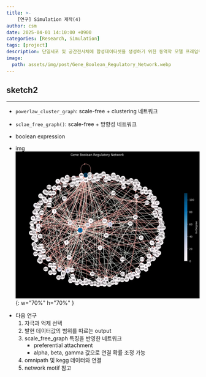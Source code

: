 ```yaml
---
title: >-
    [연구] Simulation 제작(4)
author: csm
date: 2025-04-01 14:10:00 +0900
categories: [Research, Simulation]
tags: [project]
description: 단일세포 및 공간전사체에 합성데이터셋을 생성하기 위한 동역학 모델 프레임워크
image:
  path: assets/img/post/Gene_Boolean_Regulatory_Network.webp
---
```


## sketch2
---
- `powerlaw_cluster_graph`: scale-free + clustering 네트워크
- `sclae_free_graph()`: scale-free + 방향성 네트워크
- boolean expression

- img
      ![Figure 1](assets/img/post/Gene_Boolean_Regulatory_Network.webp){: w="70%" h="70%" }

<script src="https://gist.github.com/choisunmi00/9c05013e646e9459688bc97a6a979e27.js"></script>

- 다음 연구
    1. 자극과 억제 선택 
    2. 발현 데이터값의 범위를 따르는 output
    3. scale_free_graph 특징을 반영한 네트워크
        - preferential attachment
        - alpha, beta, gamma 값으로 연결 확률 조정 가능
    4. omnipath 및 kegg 데이터와 연결
    5. network motif 참고